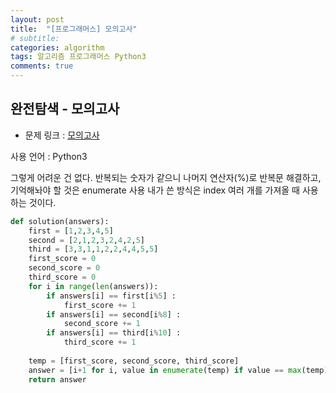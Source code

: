 ```yaml
---
layout: post
title:  "[프로그래머스] 모의고사"
# subtitle: 
categories: algorithm
tags: 알고리즘 프로그래머스 Python3
comments: true
---
```


## 완전탐색 - 모의고사

* 문제 링크 : [모의고사](https://programmers.co.kr/learn/courses/30/lessons/42840)

사용 언어 : Python3

그렇게 어려운 건 없다. 반복되는 숫자가 같으니 나머지 연산자(%)로 반복문 해결하고, 기억해놔야 할 것은 enumerate 사용
내가 쓴 방식은 index 여러 개를 가져올 때 사용하는 것이다.

```python
def solution(answers):
    first = [1,2,3,4,5]
    second = [2,1,2,3,2,4,2,5]
    third = [3,3,1,1,2,2,4,4,5,5]
    first_score = 0
    second_score = 0
    third_score = 0
    for i in range(len(answers)):
        if answers[i] == first[i%5] :
            first_score += 1
        if answers[i] == second[i%8] :
            second_score += 1
        if answers[i] == third[i%10] :
            third_score += 1
    
    temp = [first_score, second_score, third_score]
    answer = [i+1 for i, value in enumerate(temp) if value == max(temp)]
    return answer
```